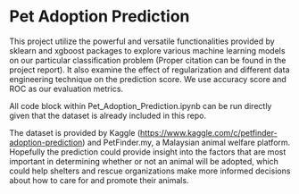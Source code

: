 # Pet Adoption Prediction

This project utilize the powerful and versatile functionalities provided by sklearn and xgboost packages to explore various machine learning models on our
particular classification problem (Proper citation can be found in the project report). It also examine the effect of regularization and different data engineering
technique on the prediction score. We use accuracy score and ROC as our evaluation metrics.

All code block within Pet_Adoption_Prediction.ipynb can be run directly given that the dataset is already included in this repo.

The dataset is provided by Kaggle (https://www.kaggle.com/c/petfinder-adoption-prediction) and PetFinder.my, a Malaysian 
animal welfare platform. Hopefully the prediction could provide insight into the factors that are most important in determining whether or not an 
animal will be adopted, which could help shelters and rescue organizations make more informed decisions about how to care for and promote their animals.
